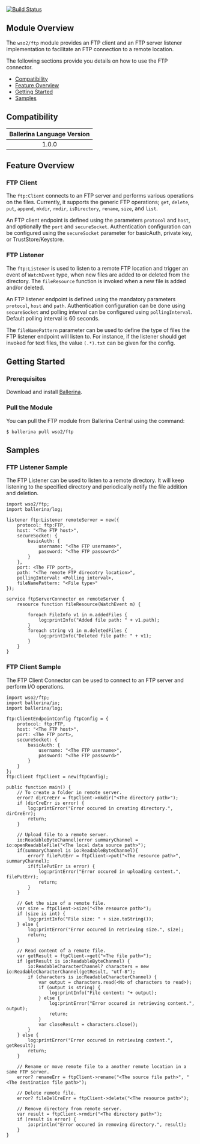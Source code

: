 [![Build Status](https://travis-ci.org/wso2-ballerina/module-ftp.svg?branch=master)](https://travis-ci.org/wso2-ballerina/module-ftp)

## Module Overview

The `wso2/ftp` module provides an FTP client and an FTP server listener implementation to facilitate an FTP connection 
to a remote location.

The following sections provide you details on how to use the FTP connector.

- [Compatibility](#compatibility)
- [Feature Overview](#feature-overview)
- [Getting Started](#getting-started)
- [Samples](#samples)

## Compatibility

| Ballerina Language Version  |
|:---------------------------:|
|  1.0.0                     |

## Feature Overview

### FTP Client
The `ftp:Client` connects to an FTP server and performs various operations on the files. Currently, it supports the 
generic FTP operations; `get`, `delete`, `put`, `append`, `mkdir`, `rmdir`, `isDirectory`,  `rename`, `size`, and
 `list`.

An FTP client endpoint is defined using the parameters `protocol` and `host`, and optionally the `port` and 
`secureSocket`. Authentication configuration can be configured using the `secureSocket` parameter for basicAuth, 
private key, or TrustStore/Keystore.

### FTP Listener
The `ftp:Listener` is used to listen to a remote FTP location and trigger an event of `WatchEvent` type, when new 
files are added to or deleted from the directory. The `fileResource` function is invoked when a new file is added 
and/or deleted.

An FTP listener endpoint is defined using the mandatory parameters `protocol`, `host` and  `path`. Authentication 
configuration can be done using `secureSocket` and polling interval can be configured using `pollingInterval`. 
Default polling interval is 60 seconds.

The `fileNamePattern` parameter can be used to define the type of files the FTP listener endpoint will listen to. 
For instance, if the listener should get invoked for text files, the value `(.*).txt` can be given for the config.

## Getting Started

### Prerequisites
Download and install [Ballerina](https://ballerinalang.org/downloads/).

### Pull the Module
You can pull the FTP module from Ballerina Central using the command:
```ballerina
$ ballerina pull wso2/ftp
```

## Samples

### FTP Listener Sample
The FTP Listener can be used to listen to a remote directory. It will keep listening to the specified directory and 
periodically notify the file addition and deletion.

```ballerina
import wso2/ftp;
import ballerina/log;

listener ftp:Listener remoteServer = new({
    protocol: ftp:FTP,
    host: "<The FTP host>",
    secureSocket: {
        basicAuth: {
            username: "<The FTP username>",
            password: "<The FTP passowrd>"
        }
    },
    port: <The FTP port>,
    path: "<The remote FTP direcotry location>",
    pollingInterval: <Polling interval>,
    fileNamePattern: "<File type>"
});

service ftpServerConnector on remoteServer {
    resource function fileResource(WatchEvent m) {

        foreach FileInfo v1 in m.addedFiles {
            log:printInfo("Added file path: " + v1.path);
        }
        foreach string v1 in m.deletedFiles {
            log:printInfo("Deleted file path: " + v1);
        }
    }
}
```

### FTP Client Sample
The FTP Client Connector can be used to connect to an FTP server and perform I/O operations.

```ballerina
import wso2/ftp;
import ballerina/io;
import ballerina/log;

ftp:ClientEndpointConfig ftpConfig = {
    protocol: ftp:FTP,
    host: "<The FTP host>",
    port: <The FTP port>,
    secureSocket: {
        basicAuth: {
            username: "<The FTP username>",
            password: "<The FTP passowrd>"
        }
    }
};
ftp:Client ftpClient = new(ftpConfig);
    
public function main() {
    // To create a folder in remote server.
    error? dirCreErr = ftpClient->mkdir("<The directory path>");
    if (dirCreErr is error) {
        log:printError("Error occured in creating directory.", dirCreErr);
        return;
    }
    
    // Upload file to a remote server.
    io:ReadableByteChannel|error summaryChannel = io:openReadableFile("<The local data source path>");
    if(summaryChannel is io:ReadableByteChannel){
        error? filePutErr = ftpClient->put("<The resource path>", summaryChannel);   
        if(filePutErr is error) {
            log:printError("Error occured in uploading content.", filePutErr);
            return;
        }
    }
    
    // Get the size of a remote file.
    var size = ftpClient->size("<The resource path>");
    if (size is int) {
        log:printInfo("File size: " + size.toString());
    } else {
        log:printError("Error occured in retrieving size.", size);
        return;
    }
    
    // Read content of a remote file.
    var getResult = ftpClient->get("<The file path>");
    if (getResult is io:ReadableByteChannel) {
        io:ReadableCharacterChannel? characters = new io:ReadableCharacterChannel(getResult, "utf-8");
        if (characters is io:ReadableCharacterChannel) {
            var output = characters.read(<No of characters to read>);
            if (output is string) {
                log:printInfo("File content: "+ output);
            } else {
                log:printError("Error occured in retrieving content.", output);
                return;
            }
            var closeResult = characters.close();
        }
    } else {
        log:printError("Error occured in retrieving content.", getResult);
        return;
    }
    
    // Rename or move remote file to a another remote location in a same FTP server.
    error? renameErr = ftpClient->rename("<The source file path>", "<The destination file path>");
    
    // Delete remote file.
    error? fileDelCreErr = ftpClient->delete("<The resource path>");
    
    // Remove directory from remote server.
    var result = ftpClient->rmdir("<The directory path>");
    if (result is error) {
        io:println("Error occured in removing directory.", result); 
    }
}
```
